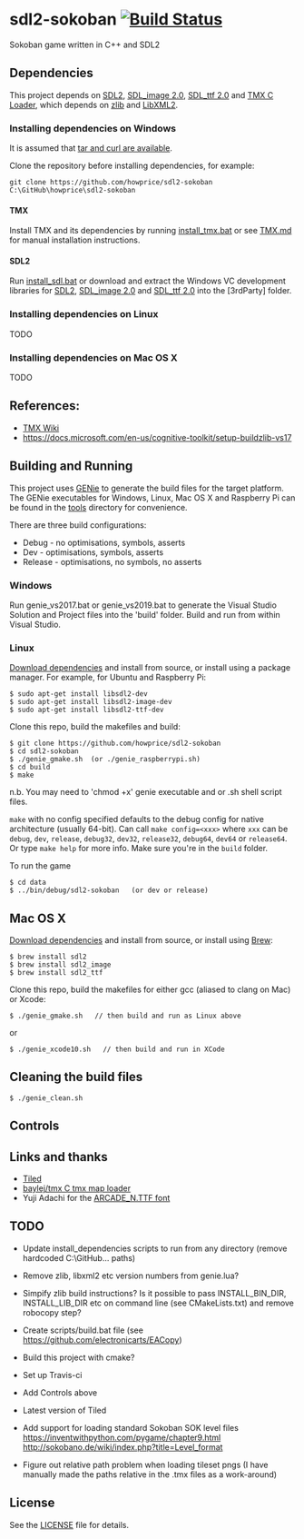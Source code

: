 # sdl2-sokoban [![Build Status](https://travis-ci.org/howprice/sdl2-sokoban.svg?branch=master)](https://travis-ci.org/howprice/sdl2-sokoban)

Sokoban game written in C++ and SDL2

## Dependencies

This project depends on [SDL2](https://www.libsdl.org), [SDL_image 2.0](https://www.libsdl.org/projects/SDL_image/), [SDL_ttf 2.0](https://www.libsdl.org/projects/SDL_ttf/) and [TMX C Loader](https://github.com/baylej/tmx/), which depends on [zlib](https://www.zlib.net/) and [LibXML2](http://www.xmlsoft.org/).


### Installing dependencies on Windows

It is assumed that [tar and curl are available](https://devblogs.microsoft.com/commandline/tar-and-curl-come-to-windows/). 

Clone the repository before installing dependencies, for example:

    git clone https://github.com/howprice/sdl2-sokoban C:\GitHub\howprice\sdl2-sokoban

#### TMX 
Install TMX and its dependencies by running [install_tmx.bat](install_tmx.bat) or see [TMX.md](TMX.md) for manual installation instructions.

#### SDL2

Run [install_sdl.bat](install_sdl.bat) or download and extract the Windows VC development libraries for [SDL2](https://www.libsdl.org/download-2.0.php), [SDL_image 2.0](https://www.libsdl.org/projects/SDL_image/) and [SDL_ttf 2.0](https://www.libsdl.org/projects/SDL_ttf/) into the [3rdParty] folder.

### Installing dependencies on Linux

TODO

### Installing dependencies on Mac OS X

TODO

## References:
- [TMX Wiki](https://github.com/baylej/tmx/wiki/Build-dependencies-on-Windows)
- https://docs.microsoft.com/en-us/cognitive-toolkit/setup-buildzlib-vs17

## Building and Running

This project uses [GENie](https://github.com/bkaradzic/genie) to generate the build files for the target platform. The GENie executables for Windows, Linux, Mac OS X and Raspberry Pi can be found in the [tools](tools) directory for convenience.

There are three build configurations:
- Debug - no optimisations, symbols, asserts
- Dev - optimisations, symbols, asserts
- Release - optimisations, no symbols, no asserts

### Windows

Run genie_vs2017.bat or genie_vs2019.bat to generate the Visual Studio Solution and Project files into the 'build' folder. Build and run from within Visual Studio.

### Linux

[Download dependencies](https://www.libsdl.org/download-2.0.php) and install from source, or install using a package manager. For example, for Ubuntu and Raspberry Pi:

	$ sudo apt-get install libsdl2-dev
	$ sudo apt-get install libsdl2-image-dev
	$ sudo apt-get install libsdl2-ttf-dev

Clone this repo, build the makefiles and build:

	$ git clone https://github.com/howprice/sdl2-sokoban
	$ cd sdl2-sokoban
	$ ./genie_gmake.sh  (or ./genie_raspberrypi.sh)
	$ cd build
	$ make

n.b. You may need to 'chmod +x' genie executable and or .sh shell script files.

`make` with no config specified defaults to the debug config for native architecture (usually 64-bit). Can call `make config=<xxx>` where `xxx` can be `debug`, `dev`, `release`, `debug32`, `dev32`, `release32`, `debug64`, `dev64` or `release64`. Or type `make help` for more info. Make sure you're in the `build` folder.

To run the game

	$ cd data
	$ ../bin/debug/sdl2-sokoban   (or dev or release)

## Mac OS X

[Download dependencies](https://www.libsdl.org/download-2.0.php) and install from source, or install using [Brew](http://brew.sh):

	$ brew install sdl2
	$ brew install sdl2_image
	$ brew install sdl2_ttf
	
Clone this repo, build the makefiles for either gcc (aliased to clang on Mac) or Xcode:

	$ ./genie_gmake.sh   // then build and run as Linux above
	
or

	$ ./genie_xcode10.sh   // then build and run in XCode

## Cleaning the build files

	$ ./genie_clean.sh

## Controls

## Links and thanks

- [Tiled](https://www.mapeditor.org/)
- [baylej/tmx C tmx map loader](https://github.com/baylej/tmx)
- Yuji Adachi for the [ARCADE_N.TTF font](https://www.dafont.com/arcade-ya.font)

## TODO

- Update install_dependencies scripts to run from any directory (remove hardcoded C:\GitHub... paths)
- Remove zlib, libxml2 etc version numbers from genie.lua?
- Simpify zlib build instructions? Is it possible to pass INSTALL_BIN_DIR, INSTALL_LIB_DIR etc on command line (see CMakeLists.txt) and remove robocopy step?
- Create scripts/build.bat file (see https://github.com/electronicarts/EACopy)

- Build this project with cmake?
- Set up Travis-ci
- Add Controls above
- Latest version of Tiled
- Add support for loading standard Sokoban SOK level files https://inventwithpython.com/pygame/chapter9.html http://sokobano.de/wiki/index.php?title=Level_format 
- Figure out relative path problem when loading tileset pngs (I have manually made the paths relative in the .tmx files as a work-around)

## License

See the [LICENSE](LICENSE) file for details.

